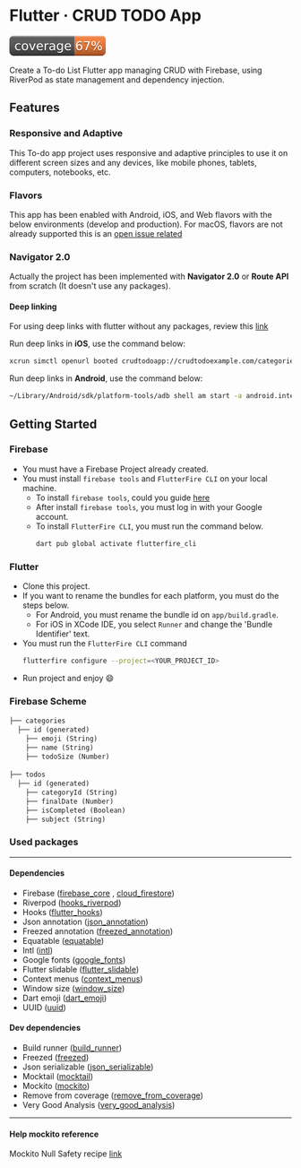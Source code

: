 # Flutter · CRUD TODO App

![Coverage](./coverage_badge.svg?sanitize=true)

Create a To-do List Flutter app managing CRUD with Firebase, using RiverPod as state management and dependency
injection.

## Features

### Responsive and Adaptive

This To-do app project uses responsive and adaptive principles to use it on different screen sizes and any devices, like mobile phones, tablets, computers, notebooks, etc.

### Flavors

This app has been enabled with Android, iOS, and Web flavors with the below environments (develop and production). For macOS, flavors are not already supported
this is an [open issue related](https://github.com/flutter/flutter/issues/64088)

### Navigator 2.0

Actually the project has been implemented with **Navigator 2.0** or **Route API** from scratch (It doesn't use any packages).

#### Deep linking

For using deep links with flutter without any packages, review
this [link](https://flutter.dev/docs/development/ui/navigation/deep-linking)

Run deep links in **iOS**, use the command below:

```bash
xcrun simctl openurl booted crudtodoapp://crudtodoexample.com/categories/{categoryId}/todo/{todoId}
```

Run deep links in **Android**, use the command below:

```bash
~/Library/Android/sdk/platform-tools/adb shell am start -a android.intent.action.VIEW \ -c android.intent.category.BROWSABLE \ -d crudtodoapp://crudtodoexample.com/categories/{categoryId}/todo/{todoId}
```

## Getting Started

### Firebase

* You must have a Firebase Project already created.
* You must install ```firebase tools``` and ```FlutterFire CLI``` on your local machine.
  * To install ```firebase tools```, could you guide [here](https://firebase.google.com/docs/cli?authuser=0&hl=es#install_the_firebase_cli)
  * After install ```firebase tools```, you must log in with your Google account.
  * To install ```FlutterFire CLI```, you must run the command below.
    ```bash
    dart pub global activate flutterfire_cli
    ```

### Flutter

* Clone this project.
* If you want to rename the bundles for each platform, you must do the steps below.
  * For Android, you must rename the bundle id on ```app/build.gradle```.
  * For iOS in XCode IDE, you select ```Runner``` and change the 'Bundle Identifier' text.
* You must run the ```FlutterFire CLI``` command
  ```bash
  flutterfire configure --project=<YOUR_PROJECT_ID>
  ```
* Run project and enjoy :smile:

### Firebase Scheme

    ├── categories
      ├── id (generated)
        ├── emoji (String)
        ├── name (String)
        ├── todoSize (Number)

    ├── todos
      ├── id (generated)
        ├── categoryId (String)
        ├── finalDate (Number)
        ├── isCompleted (Boolean)
        ├── subject (String)

### Used packages

------

#### Dependencies

- Firebase ([firebase_core](https://pub.dev/packages/firebase_core)
  , [cloud_firestore](https://pub.dev/packages/cloud_firestore))
- Riverpod ([hooks_riverpod](https://pub.dev/packages/hooks_riverpod))
- Hooks ([flutter_hooks](https://pub.dev/packages/flutter_hooks))
- Json annotation ([json_annotation](https://pub.dev/packages/json_annotation))
- Freezed annotation ([freezed_annotation](https://pub.dev/packages/freezed_annotation))
- Equatable ([equatable](https://pub.dev/packages/equatable))
- Intl ([intl](https://pub.dev/packages/intl))
- Google fonts ([google_fonts](https://pub.dev/packages/google_fonts))
- Flutter slidable ([flutter_slidable](https://pub.dev/packages/flutter_slidable))
- Context menus ([context_menus](https://pub.dev/packages/context_menus))
- Window size ([window_size](https://github.com/google/flutter-desktop-embedding/tree/master/plugins/window_size))
- Dart emoji ([dart_emoji](https://pub.dev/packages/dart_emoji))
- UUID ([uuid](https://pub.dev/packages/uuid))

#### Dev dependencies

- Build runner ([build_runner](https://pub.dev/packages/build_runner))
- Freezed ([freezed](https://pub.dev/packages/freezed))
- Json serializable ([json_serializable](https://pub.dev/packages/json_serializable))
- Mocktail ([mocktail](https://pub.dev/packages/mocktail))
- Mockito ([mockito](https://pub.dev/packages/mockito))
- Remove from coverage ([remove_from_coverage](https://pub.dev/packages/remove_from_coverage))
- Very Good Analysis ([very_good_analysis](https://pub.dev/packages/very_good_analysis))

------

#### Help mockito reference

Mockito Null Safety recipe [link](https://github.com/dart-lang/mockito/blob/master/NULL_SAFETY_README.md)
